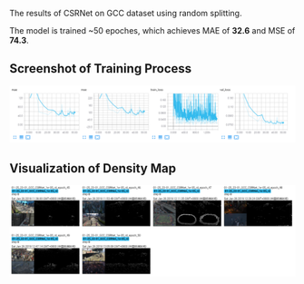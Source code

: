 The results of CSRNet on GCC dataset using random splitting.

The model is trained ~50 epoches, which achieves MAE of **32.6** and MSE of **74.3**. 

## Screenshot of Training Process

![Detialed infomation during the traning phase.](./img1.png "quantitative-results")

## Visualization of Density Map

![Detialed infomation during the traning phase.](./img2.png "visualization")